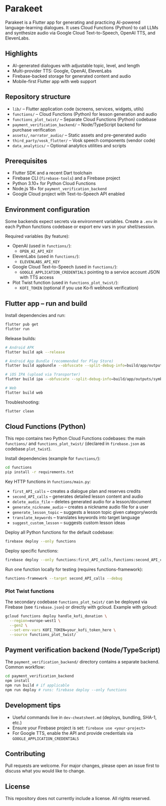 # Parakeet

Parakeet is a Flutter app for generating and practicing AI-powered language-learning dialogues. It uses Cloud Functions (Python) to call LLMs and synthesize audio via Google Cloud Text-to-Speech, OpenAI TTS, and ElevenLabs.

## Highlights

- AI-generated dialogues with adjustable topic, level, and length
- Multi-provider TTS: Google, OpenAI, ElevenLabs
- Firebase-backed storage for generated content and audio
- Mobile-first Flutter app with web support

## Repository structure

- `lib/` – Flutter application code (screens, services, widgets, utils)
- `functions/` – Cloud Functions (Python) for lesson generation and audio
- `functions_plot_twist/` – Separate Cloud Functions (Python) codebase
- `payment_verification_backend/` – Node/TypeScript backend for purchase verification
- `assets/`, `narrator_audio/` – Static assets and pre-generated audio
- `third_party/vosk_flutter/` – Vosk speech components (vendor code)
- `data_analytics/` – Optional analytics utilities and scripts

## Prerequisites

- Flutter SDK and a recent Dart toolchain
- Firebase CLI (`firebase-tools`) and a Firebase project
- Python 3.10+ for Python Cloud Functions
- Node.js 18+ for `payment_verification_backend`
- Google Cloud project with Text-to-Speech API enabled

## Environment configuration

Some backends expect secrets via environment variables. Create a `.env` in each Python functions codebase or export env vars in your shell/session.

Required variables (by feature):

- OpenAI (used in `functions/`):
  - `OPEN_AI_API_KEY`
- ElevenLabs (used in `functions/`):
  - `ELEVENLABS_API_KEY`
- Google Cloud Text-to-Speech (used in `functions/`):
  - `GOOGLE_APPLICATION_CREDENTIALS` pointing to a service account JSON with TTS access
- Plot Twist function (used in `functions_plot_twist/`):
  - `KOFI_TOKEN` (optional if you use Ko‑fi webhook verification)

## Flutter app – run and build

Install dependencies and run:

```bash
flutter pub get
flutter run
```

Release builds:

```bash
# Android APK
flutter build apk --release

# Android App Bundle (recommended for Play Store)
flutter build appbundle --obfuscate --split-debug-info=build/app/outputs/symbols

# iOS IPA (upload via Transporter)
flutter build ipa --obfuscate --split-debug-info=build/app/outputs/symbols

# Web
flutter build web
```

Troubleshooting:

```bash
flutter clean
```

## Cloud Functions (Python)

This repo contains two Python Cloud Functions codebases: the main `functions/` and `functions_plot_twist/` (declared in `firebase.json` as codebase `plot_twist`).

Install dependencies (example for `functions/`):

```bash
cd functions
pip install -r requirements.txt
```

Key HTTP functions in `functions/main.py`:

- `first_API_calls` – creates a dialogue plan and reserves credits
- `second_API_calls` – generates detailed lesson content and audio
- `delete_audio_file` – deletes generated audio for a lesson/document
- `generate_nickname_audio` – creates a nickname audio file for a user
- `generate_lesson_topic` – suggests a lesson topic given category/words
- `translate_keywords` – translates keywords into target language
- `suggest_custom_lesson` – suggests custom lesson ideas

Deploy all Python functions for the default codebase:

```bash
firebase deploy --only functions
```

Deploy specific functions:

```bash
firebase deploy --only functions:first_API_calls,functions:second_API_calls
```

Run one function locally for testing (requires functions-framework):

```bash
functions-framework --target second_API_calls --debug
```

### Plot Twist functions

The secondary codebase `functions_plot_twist/` can be deployed via Firebase (see `firebase.json`) or directly with gcloud. Example with gcloud:

```bash
gcloud functions deploy handle_kofi_donation \
  --region=europe-west1 \
  --gen2 \
  --set-env-vars KOFI_TOKEN=your_kofi_token_here \
  --source functions_plot_twist/
```

## Payment verification backend (Node/TypeScript)

The `payment_verification_backend/` directory contains a separate backend. Common workflow:

```bash
cd payment_verification_backend
npm install
npm run build # if applicable
npm run deploy # runs: firebase deploy --only functions
```

## Development tips

- Useful commands live in `dev-cheatsheet.md` (deploys, bundling, SHA-1, etc.)
- Ensure your Firebase project is set: `firebase use <your-project>`
- For Google TTS, enable the API and provide credentials via `GOOGLE_APPLICATION_CREDENTIALS`

## Contributing

Pull requests are welcome. For major changes, please open an issue first to discuss what you would like to change.

## License

This repository does not currently include a license. All rights reserved.
